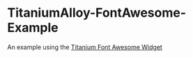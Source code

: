 TitaniumAlloy-FontAwesome-Example
=================================

An example using the [Titanium Font Awesome Widget](https://github.com/MattMcFarland/com.mattmcfarland.fontawesome)


